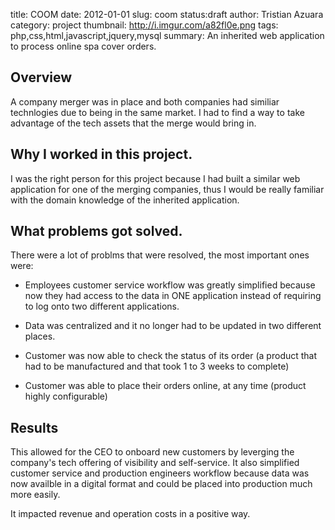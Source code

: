 title: COOM
date: 2012-01-01
slug: coom
status:draft
author: Tristian Azuara
category: project
thumbnail: http://i.imgur.com/a82fl0e.png
tags: php,css,html,javascript,jquery,mysql
summary: An inherited web application to process online spa cover orders.

## Overview

A company merger was in place and both companies had similiar technlogies due to being in the same market.
I had to find a way to take advantage of the tech assets that the merge would bring in.

## Why I worked in this project.

I was the right person for this project because I had built a similar web application for one of the 
merging companies, thus I would be really familiar with the domain knowledge of the inherited application.


## What problems got solved.

There were a lot of problms that were resolved, the most important ones were:

 * Employees customer service workflow was greatly simplified because now they had access to the data in ONE
   application instead of requiring to log onto two different applications.

 * Data was centralized and it no longer had to be updated in two different places.

 * Customer was now able to check the status of its order (a product that had to be manufactured and that took 1 to 3 weeks to complete)

 * Customer was able to place their orders online, at any time (product highly configurable)

## Results

This allowed for the CEO to onboard new customers by leverging the company's tech offering of visibility and 
self-service. It also simplified customer service and production engineers workflow because data was now availble
in a digital format and could be placed into production much more easily.

It impacted revenue and operation costs in a positive way.
